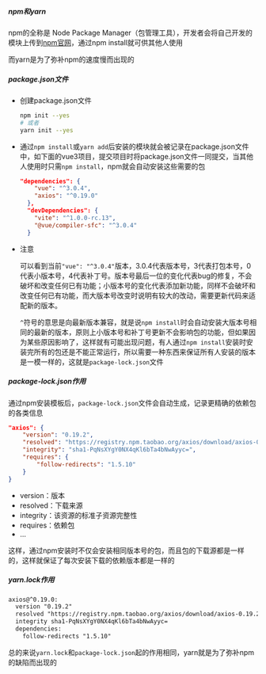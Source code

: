 ##### npm和yarn

npm的全称是 Node Package Manager（包管理工具），开发者会将自己开发的模块上传到[npm官网](https://www.npmjs.com/)，通过npm install就可供其他人使用

而yarn是为了弥补npm的速度慢而出现的

##### package.json文件

- 创建package.json文件

  ```bash
  npm init --yes
  # 或者
  yarn init --yes
  ```

- 通过`npm install`或`yarn add`后安装的模块就会被记录在package.json文件中，如下面的vue3项目，提交项目时将package.json文件一同提交，当其他人使用时只需`npm install`，npm就会自动安装这些需要的包

  ```json
  "dependencies": {
      "vue": "^3.0.4",
      "axios": "^0.19.0"
    },
    "devDependencies": {
      "vite": "^1.0.0-rc.13",
      "@vue/compiler-sfc": "^3.0.4"
    }
  ```

- 注意

  可以看到当前`"vue": "^3.0.4"`版本，3.0.4代表版本号，3代表打包本号，0代表小版本号，4代表补丁号。版本号最后一位的变化代表bug的修复，不会破坏和改变任何已有功能；小版本号的变化代表添加新功能，同样不会破坏和改变任何已有功能，而大版本号改变时说明有较大的改动，需要更新代码来适配新的版本。

  `^`符号的意思是向最新版本兼容，就是说`npm install`时会自动安装大版本号相同的最新的版本，原则上小版本号和补丁号更新不会影响包的功能，但如果因为某些原因影响了，这样就有可能出现问题，有人通过`npm install`安装时安装完所有的包还是不能正常运行，所以需要一种东西来保证所有人安装的版本是一模一样的，这就是`package-lock.json`文件

##### package-lock.json作用

通过npm安装模板后，`package-lock.json`文件会自动生成，记录更精确的依赖包的各类信息

```json
"axios": {
    "version": "0.19.2",
    "resolved": "https://registry.npm.taobao.org/axios/download/axios-0.19.2.tgz",
    "integrity": "sha1-PqNsXYgY0NX4qKl6bTa4bNwAyyc=",
    "requires": {
        "follow-redirects": "1.5.10"
    }
}
```

- version：版本
- resolved：下载来源
- integrity：该资源的标准子资源完整性
- requires：依赖包
- ...

这样，通过npm安装时不仅会安装相同版本号的包，而且包的下载源都是一样的，这样就保证了每次安装下载的依赖版本都是一样的

##### yarn.lock作用

```tex
axios@^0.19.0:
  version "0.19.2"
  resolved "https://registry.npm.taobao.org/axios/download/axios-0.19.2.tgz?cache=0&sync_timestamp=1608609215811&other_urls=https%3A%2F%2Fregistry.npm.taobao.org%2Faxios%2Fdownload%2Faxios-0.19.2.tgz#3ea36c5d8818d0d5f8a8a97a6d36b86cdc00cb27"
  integrity sha1-PqNsXYgY0NX4qKl6bTa4bNwAyyc=
  dependencies:
    follow-redirects "1.5.10"
```

总的来说`yarn.lock`和`package-lock.json`起的作用相同，yarn就是为了弥补npm的缺陷而出现的